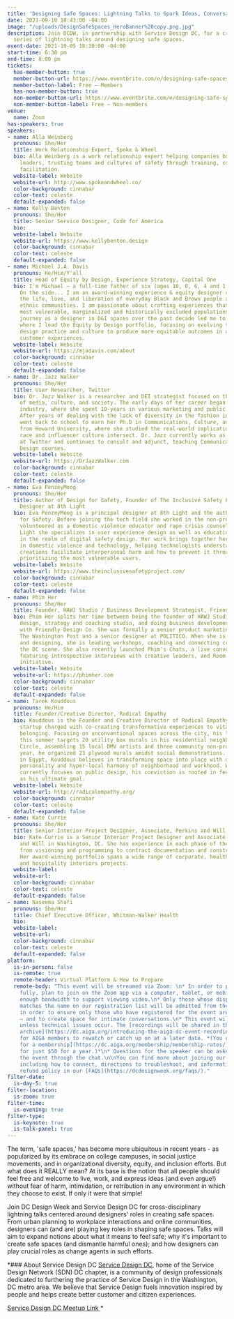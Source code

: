 ```yaml
---
title: 'Designing Safe Spaces: Lightning Talks to Spark Ideas, Conversation, and Change'
date: 2021-09-10 18:43:00 -04:00
image: "/uploads/DesignSafeSpaces_HeroBanner%20copy.png.jpg"
description: Join DCDW, in partnership with Service Design DC, for a cross-disciplinary
  series of lightning talks around designing safe spaces.
event-date: 2021-10-05 18:30:00 -04:00
start-time: 6:30 pm
end-time: 8:00 pm
tickets:
  has-member-button: true
  member-button-url: https://www.eventbrite.com/e/designing-safe-spaces-spark-ideas-conversation-change-tickets-170498652058
  member-button-label: Free — Members
  has-non-member-button: true
  non-member-button-url: https://www.eventbrite.com/e/designing-safe-spaces-spark-ideas-conversation-change-tickets-170498652058
  non-member-button-label: Free — Non-members
venue:
  name: Zoom
has-speakers: true
speakers:
- name: Alla Weinberg
  pronouns: She/Her
  title: Work Relationship Expert, Spoke & Wheel
  bio: Alla Weinberg is a work relationship expert helping companies build loving
    leaders, trusting teams and cultures of safety through training, coaching, and
    facilitation.
  website-label: Website
  website-url: http://www.spokeandwheel.co/
  color-background: cinnabar
  color-text: celeste
  default-expanded: false
- name: Kelly Benton
  pronouns: She/Her
  title: Senior Service Designer, Code for America
  bio: 
  website-label: Website
  website-url: https://www.kellybenton.design
  color-background: cinnabar
  color-text: celeste
  default-expanded: false
- name: Michael J.A. Davis
  pronouns: He/Him/Y'all
  title: Head of Equity by Design, Experience Strategy, Capital One
  bio: I'm Michael — a full-time father of six (ages 10, 8, 6, 4 and 1 year-old twins…)!
    On the side... I am an award-winning experience & equity designer committed to
    the life, love, and liberation of everyday Black and Brown people and minoritized
    ethnic communities. I am passionate about crafting experiences that serve the
    most vulnerable, marginalized and historically excluded populations. My unlikely
    journey as a designer in D&I spaces over the past decade led me to Capital One
    where I lead the Equity by Design portfolio, focusing on evolving the company's
    design practice and culture to produce more equitable outcomes in associate and
    customer experiences.
  website-label: Website
  website-url: https://mjadavis.com/about
  color-background: cinnabar
  color-text: celeste
  default-expanded: false
- name: Dr. Jazz Walker
  pronouns: She/Her
  title: User Researcher, Twitter
  bio: Dr. Jazz Walker is a researcher and DEI strategist focused on the intersections
    of media, culture, and society. The early days of her career began in the fashion
    industry, where she spent 10-years in various marketing and public relations roles.
    After years of dealing with the lack of diversity in the fashion industry, Jazz
    went back to school to earn her Ph.D in Communications, Culture, and Media Studies
    from Howard University, where she studied the real-world implications of how marketing,
    race and influencer culture intersect. Dr. Jazz currently works as a UX Researcher
    at Twitter and continues to consult and adjunct, teaching Communications and UX
    Design courses.
  website-label: Website
  website-url: https://DrJazzWalker.com
  color-background: cinnabar
  color-text: celeste
  default-expanded: false
- name: Eva PenzeyMoog
  pronouns: She/Her
  title: Author of Design for Safety, Founder of The Inclusive Safety Project, Principal
    Designer at 8th Light
  bio: Eva PenzeyMoog is a principal designer at 8th Light and the author of Design
    for Safety. Before joining the tech field she worked in the non-profit space and
    volunteered as a domestic violence educator and rape crisis counselor. At 8th
    Light she specializes in user experience design as well as education and consulting
    in the realm of digital safety design. Her work brings together her expertise
    in domestic violence and technology, helping technologists understand how their
    creations facilitate interpersonal harm and how to prevent it through intentionally
    prioritizing the most vulnerable users.
  website-label: Website
  website-url: https://www.theinclusivesafetyproject.com/
  color-background: cinnabar
  color-text: celeste
  default-expanded: false
- name: Phim Her
  pronouns: She/Her
  title: Founder, HAWJ Studio / Business Development Strategist, Friendly Design Co
  bio: Phim Her splits her time between being the founder of HAWJ Studio, a multidisciplinary
    design, strategy and coaching studio, and doing business development strategy
    with Friendly Design Co. She was formally a senior product marketing manager at
    The Washington Post and a senior designer at POLITICO. When she is not writing
    and designing, she is leading workshops, coaching and connecting creatives in
    the DC scene. She also recently launched Phim's Chats, a live conversation series
    featuring introspective interviews with creative leaders, and Room for Us, a community-driven
    initiative.
  website-label: Website
  website-url: https://phimher.com
  color-background: cinnabar
  color-text: celeste
  default-expanded: false
- name: Tarek Kouddous
  pronouns: He/Him
  title: Founder/Creative Director, Radical Empathy
  bio: Kouddous is the Founder and Creative Director of Radical Empathy, an art production
    startup charged with co-creating transformative experiences to vitalize community
    belonging. Focusing on unconventional spaces across the city, his launch production
    this summer targets 20 utility box murals in his residential neighborhood Logan
    Circle, assembling 15 local DMV artists and three community non-profits. Last
    year, he organized 23 plywood murals amidst social demonstrations. Born and raised
    in Egypt, Kouddous believes in transforming space into place with diversity of
    personality and hyper-local harmony of neighborhood and workhood. While his work
    currently focuses on public design, his conviction is rooted in feature films
    as his ultimate goal.
  website-label: Website
  website-url: http://radicalempathy.org/
  color-background: cinnabar
  color-text: celeste
  default-expanded: false
- name: Kate Currie
  pronouns: She/Her
  title: Senior Interior Project Designer, Associate, Perkins and Will
  bio: Kate Currie is a Senior Interior Project Designer and Associate at Perkins
    and Will in Washington, DC. She has experience in each phase of the design process,
    from visioning and programming to contract documentation and construction administration.
    Her award-winning portfolio spans a wide range of corporate, healthcare, government,
    and hospitality interiors projects.
  website-label: 
  website-url: 
  color-background: cinnabar
  color-text: celeste
  default-expanded: false
- name: Naseema Shafi
  pronouns: She/Her
  title: Chief Executive Officer, Whitman-Walker Health
  bio: 
  website-label: 
  website-url: 
  color-background: cinnabar
  color-text: celeste
  default-expanded: false
platform:
  is-in-person: false
  is-remote: true
  remote-header: Virtual Platform & How to Prepare
  remote-body: "This event will be streamed via Zoom: \n* In order to participate
    fully, plan to join on the Zoom app via a computer, tablet, or mobile device with
    enough bandwidth to support viewing video.\n* Only those whose display name fully
    matches the name on our registration list will be admitted from the waiting room,
    in order to ensure only those who have registered for the event are able to attend
    — and to create space for intimate conversations.\n* This event will be recorded
    unless technical issues occur. The [recordings will be shared in the AIGA DC recordings
    archive](https://dc.aiga.org/introducing-the-aiga-dc-event-recordings-archive/)
    for AIGA members to rewatch or catch up on at a later date. *(You can [register
    for a membership](https://dc.aiga.org/membership/membership-rates/) on our website
    for just $50 for a year.)*\n* Questions for the speaker can be asked live during
    the event through the chat.\n\nYou can find more about joining our virtual events,
    including how to connect, directions to troubleshoot, and information about our
    refund policy in our [FAQs](https://dcdesignweek.org/faqs/)."
filter-date:
  is-day-5: true
filter-location:
  is-zoom: true
filter-time:
  is-evening: true
filter-type:
  is-keynote: true
  is-talk-panel: true
---
```


The term, 'safe spaces,' has become more ubiquitous in recent years - as popularized by its embrace on college campuses, in social justice movements, and in organizational diversity, equity, and inclusion efforts. But what does it REALLY mean? At its base is the notion that all people should feel free and welcome to live, work, and express ideas (and even argue!) without fear of harm, intimidation, or retribution in any environment in which they choose to exist. If only it were that simple! 

Join DC Design Week and Service Design DC for cross-disciplinary lightning talks centered around designers' roles in creating safe spaces. From urban planning to workplace interactions and online communities, designers can (and are) playing key roles in shaping safe spaces. Talks will aim to expand notions about what it means to feel safe; why it's important to create safe spaces (and dismantle harmful ones); and how designers can play crucial roles as change agents in such efforts.

*### About Service Design DC
[Service Design DC](http://www.servicedesigndc.com), home of the Service Design Network (SDN) DC chapter, is a community of design professionals dedicated to furthering the practice of Service Design in the Washington, DC metro area. We believe that Service Design fuels innovation inspired by people and helps create better customer and citizen experiences.

[Service Design DC Meetup Link ](https://www.meetup.com/ServiceDesignDC/)*
